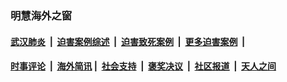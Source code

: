 
### 明慧海外之窗

####  [武汉肺炎](indexes/365.md?t=03310601) &nbsp;|&nbsp;  [迫害案例综述](indexes/328.md?t=03310601) &nbsp;|&nbsp; [迫害致死案例](indexes/277.md?t=03310601)  &nbsp;|&nbsp; [更多迫害案例](indexes/81.md?t=03310601)  &nbsp;|&nbsp; 
####  [时事评论](indexes/19.md?t=03310601) &nbsp;|&nbsp; [海外简讯](indexes/245.md?t=03310601)&nbsp;|&nbsp;  [社会支持](indexes/140.md?t=03310601) &nbsp;|&nbsp; [褒奖决议](indexes/282.md?t=03310601) &nbsp;|&nbsp; [社区报道](indexes/91.md?t=03310601)  &nbsp;|&nbsp; [天人之间](indexes/78.md?t=03310601) 

